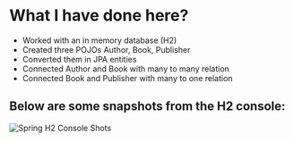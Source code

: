 # What I have done here?
- Worked with an in memory database (H2)
- Created three POJOs Author, Book, Publisher
- Converted them in JPA entities
- Connected Author and Book with many to many relation
- Connected Book and Publisher with many to one relation

## Below are some snapshots from the H2 console:

![Spring H2 Console Shots](https://i.imgur.com/YgILetx.png)
